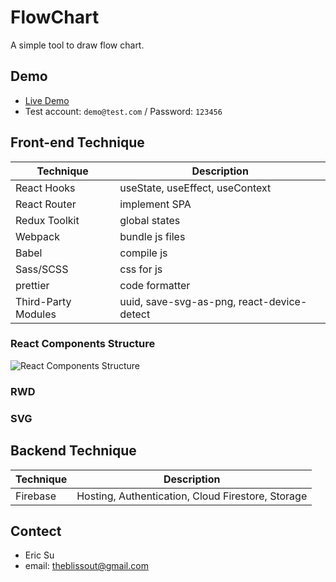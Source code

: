 # FlowChart
A simple tool to draw flow chart.

## Demo
- [Live Demo](https://flow-chart-f5582.web.app/)
- Test account: `demo@test.com` / Password: `123456`

## Front-end Technique
|Technique|Description|
|---|---|
|React Hooks|useState, useEffect, useContext|
|React Router|implement SPA|
|Redux Toolkit|global states|
|Webpack|bundle js files|
|Babel|compile js|
|Sass/SCSS|css for js|
|prettier|code formatter|
|Third-Party Modules|uuid, save-svg-as-png, react-device-detect|

### React Components Structure
![React Components Structure](https://user-images.githubusercontent.com/89247843/174321111-b6f0e054-c2f4-45a3-89fe-3128ee02bcb9.jpg)

### RWD

### SVG

## Backend Technique
|Technique|Description|
|---|---|
|Firebase|Hosting, Authentication, Cloud Firestore, Storage|

## Contect
- Eric Su
- email: theblissout@gmail.com
